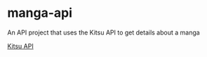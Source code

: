 # manga-api

An API project that uses the Kitsu API to get details about a manga 

[Kitsu API](https://kitsu.docs.apiary.io/#)
